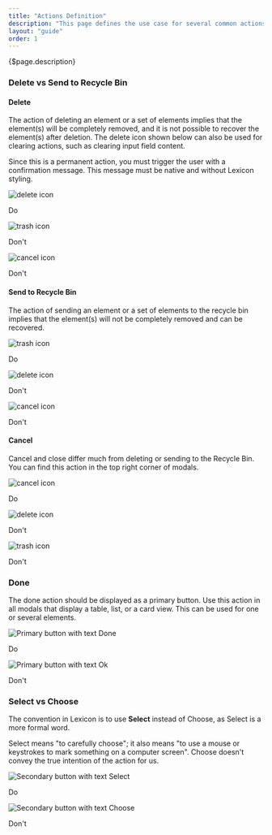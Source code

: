 ```yaml
---
title: "Actions Definition"
description: "This page defines the use case for several common actions."
layout: "guide"
order: 1
---
```


<div class="page-description">{$page.description}</div>

### Delete vs Send to Recycle Bin

#### Delete

The action of deleting an element or a set of elements implies that the element(s) will be completely removed, and it is not possible to recover the element(s) after deletion. The delete icon shown below can also be used for clearing actions, such as clearing input field content.

Since this is a permanent action, you must trigger the user with a confirmation message. This message must be native and without Lexicon styling.

<div class="row">
	<div class="dodont col-lg">
        <img class="do" src="../../../images/Delete.jpg" alt="delete icon">
		<p class="do">Do</p>
	</div>
	<div class="dodont col-lg">
		<img class="dont" src="../../../images/Trash.jpg" alt="trash icon">
		<p class="dont">Don't</p>
	</div>
		<div class="dodont col-lg">
		<img class="dont" src="../../../images/Cancel.jpg" alt="cancel icon">
		<p class="dont">Don't</p>
	</div>
</div>


#### Send to Recycle Bin

The action of sending an element or a set of elements to the recycle bin implies that the element(s) will not be completely removed and can be recovered.

<div class="row">
	<div class="dodont col-lg">
        <img class="do" src="../../../images/Trash.jpg" alt="trash icon">
		<p class="do">Do</p>
	</div>
	<div class="dodont col-lg">
		<img class="dont" src="../../../images/Delete.jpg" alt="delete icon">
		<p class="dont">Don't</p>
	</div>
		<div class="dodont col-lg">
		<img class="dont" src="../../../images/Cancel.jpg" alt="cancel icon">
		<p class="dont">Don't</p>
	</div>
</div>

#### Cancel

Cancel and close differ much from deleting or sending to the Recycle Bin. You can find this action in the top right corner of modals. 

<div class="row">
	<div class="dodont col-lg">
        <img class="do" src="../../../images/Cancel.jpg" alt="cancel icon">
		<p class="do">Do</p>
	</div>
	<div class="dodont col-lg">
		<img class="dont" src="../../../images/Delete.jpg" alt="delete icon">
		<p class="dont">Don't</p>
	</div>
		<div class="dodont col-lg">
		<img class="dont" src="../../../images/Trash.jpg" alt="trash icon">
		<p class="dont">Don't</p>
	</div>
</div>


### Done

The done action should be displayed as a primary button. Use this action in all modals that display a table, list, or a card view. This can be used for one or several elements.

<div class="row">
	<div class="dodont col-lg">
		<img class="do" src="../../../images/FormButtonPrimaryTextDo.jpg" alt="Primary button with text Done">
		<p class="do">Do</p>
	</div>
	<div class="dodont col-lg">
		<img class="dont" src="../../../images/FormButtonPrimaryTextDont.jpg" alt="Primary button with text Ok">
		<p class="dont">Don't</p>
	</div>
</div>

### Select vs Choose

The convention in Lexicon is to use **Select** instead of Choose, as Select is a more formal word.

Select means "to carefully choose"; it also means "to use a mouse or keystrokes to mark something on a computer screen". Choose doesn't convey the true intention of the action for us.

<div class="row">
	<div class="dodont col-lg">
		<img class="do" src="../../../images/ActionsSelectDo.jpg" alt="Secondary button with text Select">
		<p class="do">Do</p>
	</div>
	<div class="dodont col-lg">
		<img class="dont" src="../../../images/ActionsSelectDont.jpg" alt="Secondary button with text Choose">
		<p class="dont">Don't</p>
	</div>
</div>